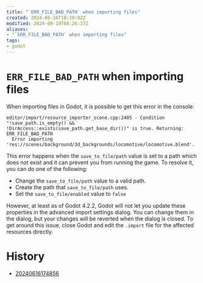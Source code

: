 ```yaml
---
title: "`ERR_FILE_BAD_PATH` when importing files"
created: 2024-06-16T18:19:02Z
modified: 2024-09-19T04:26:37Z
aliases:
- "`ERR_FILE_BAD_PATH` when importing files"
tags:
- godot
---
```


# `ERR_FILE_BAD_PATH` when importing files

When importing files in Godot, it is possible to get this error in the console:

```
editor/import/resource_importer_scene.cpp:2405 - Condition "!save_path.is_empty() && !DirAccess::exists(save_path.get_base_dir())" is true. Returning: ERR_FILE_BAD_PATH
  Error importing 'res://scenes/background/3d_backgrounds/locomotive/locomotive.blend'.
```

This error happens when the `save_to_file/path` value is set to a path which does not exist and it can prevent you from running the game. To resolve it, you can do one of the following:
- Change the `save_to_file/path` value to a valid path.
- Create the path that `save_to_file/path` uses.
- Set the `save_to_file/enabled` value to `false`

However, at least as of Godot 4.2.2, Godot will not let you update these properties in the advanced import settings dialog. You can change them in the dialog, but your changes will be reverted when the dialog is closed. To get around this issue, close Godot and edit the `.import` file for the affected resources directly.

# History

- [20240616174856](../entries/20240616174856.md)
